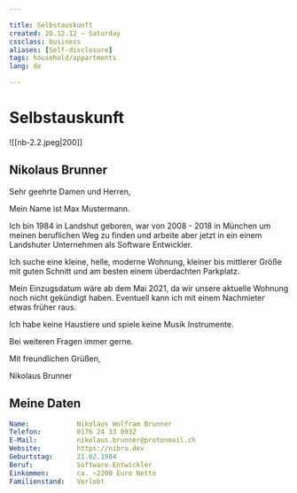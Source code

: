 ```yaml
---

title: Selbstauskunft
created: 20.12.12 — Saturday
cssclass: business
aliases: [Self-disclosure]
tags: household/appartments
lang: de

---
```


# Selbstauskunft

 ![[nb-2.2.jpeg|200]]

## Nikolaus Brunner

Sehr geehrte Damen und Herren,

Mein Name ist Max Mustermann.

Ich bin 1984 in Landshut geboren, war von 2008 - 2018 in München um meinen
beruflichen Weg zu finden und arbeite aber jetzt in ein einem Landshuter
Unternehmen als Software Entwickler.

Ich suche eine kleine, helle, moderne Wohnung, kleiner bis mittlerer
Größe mit guten Schnitt und am besten einem überdachten Parkplatz.

Mein Einzugsdatum wäre ab dem Mai 2021, da wir unsere aktuelle Wohnung
noch nicht gekündigt haben. Eventuell kann ich mit einem Nachmieter etwas
früher raus.

Ich habe keine Haustiere und spiele keine Musik Instrumente.

Bei weiteren Fragen immer gerne.

Mit freundlichen Grüßen,

Nikolaus Brunner

<div style="page-break-before: always;"></div>

## Meine Daten

```yaml
Name:            Nikolaus Wolfram Brunner
Telefon:         0176 24 33 0932
E-Mail:          nikolaus.brunner@protonmail.ch
Website:         https://nibru.dev
Geburtstag:      21.02.1984
Beruf:           Software-Entwickler
Einkommen:       ca. ~2200 Euro Netto
Familienstand:   Verlobt
```
